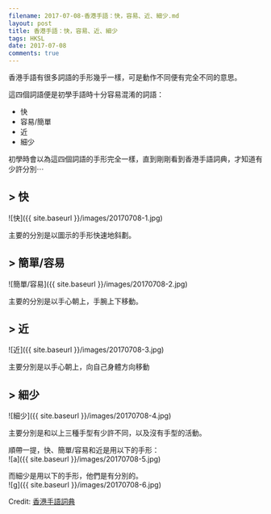 ```yaml
---
filename: 2017-07-08-香港手語：快，容易、近、細少.md
layout: post
title: 香港手語：快，容易、近、細少
tags: HKSL
date: 2017-07-08
comments: true
---
```


香港手語有很多詞語的手形幾乎一樣，可是動作不同便有完全不同的意思。

這四個詞語便是初學手語時十分容易混淆的詞語：

* 快
* 容易/簡單
* 近
* 細少

初學時會以為這四個詞語的手形完全一樣，直到剛剛看到香港手語詞典，才知道有少許分別⋯

## > 快

![快]({{ site.baseurl }}/images/20170708-1.jpg)

主要的分別是以圖示的手形快速地斜劃。

## > 簡單/容易

![簡單/容易]({{ site.baseurl }}/images/20170708-2.jpg)

主要的分別是以手心朝上，手腕上下移動。

## > 近

![近]({{ site.baseurl }}/images/20170708-3.jpg)

主要分別是以手心朝上，向自己身體方向移動

## > 細少

![細少]({{ site.baseurl }}/images/20170708-4.jpg)

主要分別是和以上三種手型有少許不同，以及沒有手型的活動。

順帶一提，快、簡單/容易和近是用以下的手形：  
![a]({{ site.baseurl }}/images/20170708-5.jpg)

而細少是用以下的手形，他們是有分別的。  
![g]({{ site.baseurl }}/images/20170708-6.jpg)

Credit: [香港手語詞典](http://www.cp1897.com.hk/product_info.php?BookId=9789629961954)